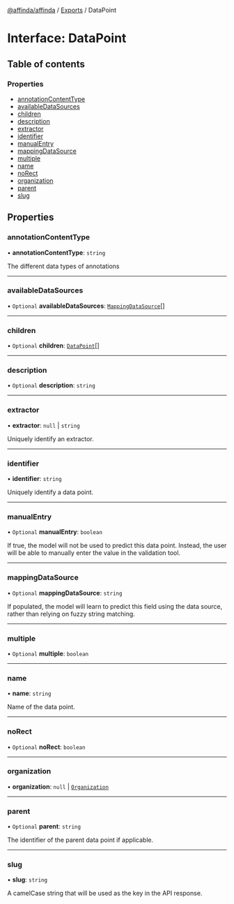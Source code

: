 [@affinda/affinda](../README.md) / [Exports](../modules.md) / DataPoint

# Interface: DataPoint

## Table of contents

### Properties

- [annotationContentType](DataPoint.md#annotationcontenttype)
- [availableDataSources](DataPoint.md#availabledatasources)
- [children](DataPoint.md#children)
- [description](DataPoint.md#description)
- [extractor](DataPoint.md#extractor)
- [identifier](DataPoint.md#identifier)
- [manualEntry](DataPoint.md#manualentry)
- [mappingDataSource](DataPoint.md#mappingdatasource)
- [multiple](DataPoint.md#multiple)
- [name](DataPoint.md#name)
- [noRect](DataPoint.md#norect)
- [organization](DataPoint.md#organization)
- [parent](DataPoint.md#parent)
- [slug](DataPoint.md#slug)

## Properties

### annotationContentType

• **annotationContentType**: `string`

The different data types of annotations

___

### availableDataSources

• `Optional` **availableDataSources**: [`MappingDataSource`](MappingDataSource.md)[]

___

### children

• `Optional` **children**: [`DataPoint`](DataPoint.md)[]

___

### description

• `Optional` **description**: `string`

___

### extractor

• **extractor**: ``null`` \| `string`

Uniquely identify an extractor.

___

### identifier

• **identifier**: `string`

Uniquely identify a data point.

___

### manualEntry

• `Optional` **manualEntry**: `boolean`

If true, the model will not be used to predict this data point. Instead, the user will be able to manually enter the value in the validation tool.

___

### mappingDataSource

• `Optional` **mappingDataSource**: `string`

If populated, the model will learn to predict this field using the data source, rather than relying on fuzzy string matching.

___

### multiple

• `Optional` **multiple**: `boolean`

___

### name

• **name**: `string`

Name of the data point.

___

### noRect

• `Optional` **noRect**: `boolean`

___

### organization

• **organization**: ``null`` \| [`Organization`](Organization.md)

___

### parent

• `Optional` **parent**: `string`

The identifier of the parent data point if applicable.

___

### slug

• **slug**: `string`

A camelCase string that will be used as the key in the API response.
